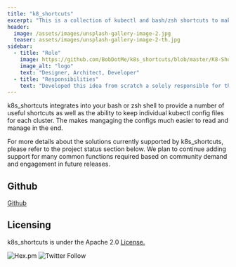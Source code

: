 ```yaml
---
title: "k8_shortcuts"
excerpt: "This is a collection of kubectl and bash/zsh shortcuts to make interactions with Kubernetes a bit easier."
header:
  image: /assets/images/unsplash-gallery-image-2.jpg
  teaser: assets/images/unsplash-gallery-image-2-th.jpg
sidebar:
  - title: "Role"
    image: https://github.com/BobDotMe/k8s_shortcuts/blob/master/K8-Shortcut.png
    image_alt: "logo"
    text: "Designer, Architect, Developer"
  - title: "Responsibilities"
    text: "Developed this idea from scratch a solely responsible for the project's direction"
---
```


k8s_shortcuts integrates into your bash or zsh shell to provide a number of useful shortcuts as well as the ability to keep individual kubectl config files for each cluster. The makes mangaging the configs much easier to read and manage in the end.

For more details about the solutions currently supported by k8s_shortcuts, please refer to the project status section below. We plan to continue adding support for many common functions required based on community demand and engagement in future releases.

## Github 
[Github](https://github.com/262life/k8s_shortcuts)
## Licensing
k8s_shortcuts is under the Apache 2.0 [License.](https://github.com/262life/k8s_shortcuts/blob/master/LICENSE.md)

![Hex.pm](https://img.shields.io/hexpm/l/apa)
![Twitter Follow](https://img.shields.io/twitter/follow/262life_bob?style=social)

